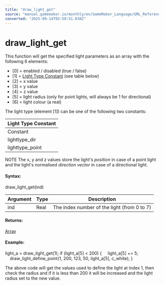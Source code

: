 ```yaml
---
title: "draw_light_get"
source: "manual.gamemaker.io/monthly/en/GameMaker_Language/GML_Reference/Drawing/Lighting/draw_light_get.htm"
converted: "2025-09-14T03:59:51.038Z"
---
```


# draw\_light\_get

This function will get the specified light parameters as an array with the following 6 elements:

-   \[0\] = enabled / disabled (true / false)
-   \[1\] = [Light Type Constant](draw_light_get.md) (see table below)
-   \[2\] = x value
-   \[3\] = y value
-   \[4\] = z value
-   \[5\] = light radius (only for point lights, will always be 1 for directional)
-   \[6\] = light colour (a real)

The light type (element \[1\]) can be one of the following two constants:

| Light Type Constant |
| --- |
| Constant | Description |
| lighttype_dir | The light is a directional light |
| lighttype_point | The light is a point light |

NOTE The x, y and z values store the light's _position_ in case of a point light and the light's normalised _direction vector_ in case of a directional light.

#### Syntax:

draw\_light\_get(ind)

| Argument | Type | Description |
| --- | --- | --- |
| ind | Real | The index number of the light (from 0 to 7) |

#### Returns:

[Array](../../../../../../../GameMaker_Language/GML_Overview/Arrays.md)

#### Example:

light\_a = draw\_light\_get(1);
if (light\_a\[5\] < 200)
{
    light\_a\[5\] += 5;
    draw\_light\_define\_point(1, 200, 123, 50, light\_a\[5\], c\_white);
}

The above code will get the values used to define the light at index 1, then check the radius and if it is less than 200 it will be increased and the light radius set to the new value.